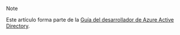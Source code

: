 > [!NOTE]
> Este artículo forma parte de la [Guía del desarrollador de Azure Active Directory](../articles/active-directory/develop/azure-ad-developers-guide.md).
>
>
